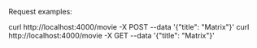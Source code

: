 Request examples:

curl http://localhost:4000/movie -X POST --data '{"title": "Matrix"}'
curl http://localhost:4000/movie -X GET --data '{"title": "Matrix"}'
